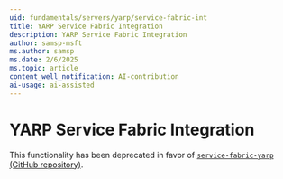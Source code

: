 ```yaml
---
uid: fundamentals/servers/yarp/service-fabric-int
title: YARP Service Fabric Integration
description: YARP Service Fabric Integration
author: samsp-msft
ms.author: samsp
ms.date: 2/6/2025
ms.topic: article
content_well_notification: AI-contribution
ai-usage: ai-assisted
---
```

# YARP Service Fabric Integration

This functionality has been deprecated in favor of [`service-fabric-yarp` (GitHub repository)](https://github.com/microsoft/service-fabric-yarp).
